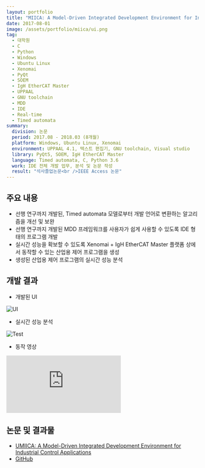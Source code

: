 ```yaml
---
layout: portfolio
title: "MIICA: A Model-Driven Integrated Development Environment for Industrial Control Applications 외 1건"
date: 2017-08-01
image: /assets/portfolio/miica/ui.png
tag:
  - 대학원
  - C
  - Python
  - Windows
  - Ubuntu Linux
  - Xenomai
  - PyQt
  - SOEM
  - IgH EtherCAT Master
  - UPPAAL
  - GNU toolchain
  - MDD
  - IDE
  - Real-time
  - Timed automata
summary:
  division: 논문
  period: 2017.08 - 2018.03 (8개월)
  platform: Windows, Ubuntu Linux, Xenomai
  environment: UPPAAL 4.1, 텍스트 편집기, GNU toolchain, Visual studio
  library: PyQt5, SOEM, IgH EtherCAT Master
  language: Timed automata, C, Python 3.6
  work: IDE 전체 개발 업무, 분석 및 논문 작성
  result: "석사졸업논문<br />IEEE Access 논문"
---
```


## 주요 내용

* 선행 연구까지 개발된, Timed automata 모델로부터 개발 언어로 변환하는 알고리즘을 개선 및 보완
* 선행 연구까지 개발된 MDD 프레임워크를 사용자가 쉽게 사용할 수 있도록 IDE 형태의 프로그램 개발
* 실시간 성능을 확보할 수 있도록 Xenomai + IgH EtherCAT Master 플랫폼 상에서 동작할 수 있는 산업용 제어 프로그램을 생성
* 생성된 산업용 제어 프로그램의 실시간 성능 분석

## 개발 결과

* 개발된 UI

![UI]({{site.baseurl}}/assets/portfolio/miica/ui.png)

* 실시간 성능 분석

![Test]({{site.baseurl}}/assets/portfolio/miica/test.png)

* 동작 영상

<iframe class="video" src="https://www.youtube.com/embed/3ftdw1_twkc" allowfullscreen frameborder="0"></iframe>

## 논문 및 결과물

* [UMIICA: A Model-Driven Integrated Development Environment for Industrial Control Applications](https://ieeexplore.ieee.org/abstract/document/8425031)
* [GitHub](https://github.com/lklab/MIICA)
